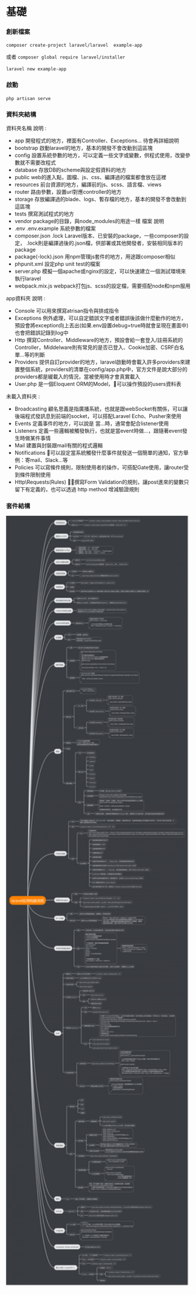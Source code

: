 #  基礎

### 創新檔案

`composer create-project laravel/laravel  example-app`

或者
`composer global require laravel/installer`

`laravel new example-app`

### 啟動
`php artisan serve`


### 資料夾結構

資料夾名稱	說明 :

- app	開發程式的地方，裡面有Controller、Exceptions… 待會再詳細說明
- bootstrap	啟動laravel的地方，基本的開發不會改動到這區塊
- config	設置系統參數的地方，可以定義一些文字或變數，供程式使用，改變參數就不需要改程式
- database	存放DB的scheme與設定假資料的地方
- public	web的進入點，圖檔、js、css、編譯過的檔案都會放在這裡
- resources	前台資源的地方，編譯前的js、scss、語言檔、views
- router	路由參數，設置url對應controller的地方
- storage	存放編譯過的blade、logs、暫存檔的地方，基本的開發不會改動到這區塊
- tests	撰寫測試程式的地方
- vendor	package的目錄，與node_modules的用途一樣
檔案	說明
- .env .env.example	系統參數的檔案
- composer.json .lock	Laravel版本、已安裝的package，一些composer的設定， .lock則是編譯過後的.json檔，供部署或其他開發者，安裝相同版本的package
- package(-lock).json	用npm管理js套件的地方，用途跟composer相似
- phpunit.xml	設定php unit test的檔案
- server.php	模擬一個apache或nginx的設定，可以快速建立一個測試環境來執行laravel
- webpack.mix.js	webpack打包js、scss的設定檔，需要搭配node和npm服用

app資料夾	說明 :

- Console	可以用來撰寫atrisan指令與排成指令
- Exceptions	例外處理，可以自定錯誤文字或者錯誤後該做什麼動作的地方，預設會將exception向上丟出(如果.env設置debug=true時就會呈現在畫面中)也會把錯誤記錄到log中
- Http	撰寫Controller、Middleware的地方，預設會給一套登入/註冊系統的Controller，Middelware則有常見的是否已登入、Cookie加密、CSRF白名單…等的判斷
- Providers	提供自訂provider的地方，laravel啟動時會載入許多providers來建置整個系統，providers的清單在config/app.php中，官方文件是說大部分的providers都是緩載入的情況，當被使用時才會真實載入
- User.php	是一個Eloquent ORM的Model，可以操作預設的users資料表

未載入資料夾 :

- Broadcasting	顧名思義是指廣播系統，也就是跟webSocket有關係，可以讓後端程式發訊息到前端的socket，可以搭配Laravel Echo、Pusher來使用
- Events	定義事件的地方，可以說是 當…時，通常會配合listener使用
- Listeners	定義一些邏輯被觸發執行，也就是當event時做…，跟隨著event發生時做某件事情
- Mail	建置與封裝跟mail有關的程式邏輯
- Notifications	可以設定當系統觸發什麼事件就發送一個簡單的通知，官方舉例：寄mail、Slack…等
- Policies	可以寫條件規則，限制使用者的操作，可搭配Gate使用，讓router受到條件限制使用
- Http\Requests(Rules)	撰寫Form Validation的規則，讓post進來的變數只留下有定義的，也可以透過 http method 增減驗證規則

### 套件結構

<img src="laravle_struture.png" width="500">
